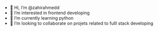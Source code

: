 - 👋 Hi, I’m @zahirahmedd
- 👀 I’m interested in frontend developing
- 🌱 I’m currently learning python
- 💞️ I’m looking to collaborate on projets related to fulll stack developing


<!---
zahirahmedd/zahirahmedd is a ✨ special ✨ repository because its `README.md` (this file) appears on your GitHub profile.
You can click the Preview link to take a look at your changes.
--->
